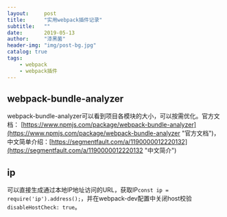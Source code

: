 ```yaml
---
layout:     post
title:      "实用webpack插件记录"
subtitle:   ""
date:       2019-05-13
author:     "漆黑菌"
header-img: "img/post-bg.jpg"
catalog: true
tags:
    - webpack
    - webpack插件
---
```


## webpack-bundle-analyzer
webpack-bundle-analyzer可以看到项目各模块的大小，可以按需优化。官方文档：
[https://www.npmjs.com/package/webpack-bundle-analyzer](https://www.npmjs.com/package/webpack-bundle-analyzer "官方文档")，中文简单介绍：[https://segmentfault.com/a/1190000012220132](https://segmentfault.com/a/1190000012220132 "中文简介")

## ip
可以直接生成通过本地IP地址访问的URL，获取IP`const ip = require('ip').address();`，并在webpack-dev配置中关闭host校验`disableHostCheck: true`。
